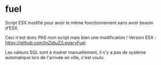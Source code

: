 # fuel
Script ESX modifié pour avoir le même fonctionnement sans avoir besoin d'ESX.  
  
Ceci n'est donc PAS mon script mais bien une modification ! Version ESX : https://github.com/InZidiuZ/LegacyFuel  
  
Les valeurs SQL sont à insérer manuellement, il n'y a pas de système automatique lors de l'arrivée en ville, c'est voulu.
